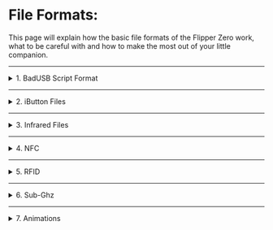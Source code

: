 # File Formats:

This page will explain how the basic file formats of the Flipper Zero work, what to be careful with and how to make the most out of your little companion.

----

<details>
<summary>1. BadUSB Script Format </summary>

## Command syntax
BadUsb app uses extended Duckyscript syntax. It is compatible with classic USB Rubber Ducky 1.0 scripts, but provides some additional commands and features, such as custom USB ID, ALT+Numpad input method, SYSRQ command and more functional keys.
## Script file format
BadUsb app can execute only text scrips from .txt files, no compilation is required. Both `\n` and `\r\n` line endings are supported. Empty lines are allowed. You can use spaces ore tabs for line indentation.
## Command set
### Comment line
Just a single comment line. All text after REM command will be ignored by interpreter
|Command|Parameters|Notes|
|-|-|-|
|REM|Comment text||

### Delay
Pause script execution by defined time
|Command|Parameters|Notes|
|-|-|-|
|DELAY|Delay value in ms|Single delay|
|DEFAULT_DELAY|Delay value in ms|Add delay before every next command|
|DEFAULTDELAY|Delay value in ms|Same as DEFAULT_DELAY|

### Special keys
|Command|Notes|
|-|-|
|DOWNARROW / DOWN||
|LEFTARROW / LEFT||
|RIGHTARROW / RIGHT||
|UPARROW / UP||
|ENTER||
|DELETE||
|BACKSPACE||
|END||
|HOME||
|ESCAPE / ESC||
|INSERT||
|PAGEUP||
|PAGEDOWN||
|CAPSLOCK||
|NUMLOCK||
|SCROLLLOCK||
|PRINTSCREEN||
|BREAK|Pause/Break key|
|PAUSE|Pause/Break key|
|SPACE||
|TAB||
|MENU|Context menu key|
|APP|Same as MENU|
|Fx|F1-F12 keys|

### Modifier keys
Can be combined with special key command or single character
|Command|Notes|
|-|-|
|CONTROL / CTRL||
|SHIFT||
|ALT||
|WINDOWS / GUI||
|CTRL-ALT|CTRL+ALT|
|CTRL-SHIFT|CTRL+SHIFT|
|ALT-SHIFT|ALT+SHIFT|
|ALT-GUI|ALT+WIN|
|GUI-SHIFT|WIN+SHIFT|
## String
|Command|Parameters|Notes|
|-|-|-|
|STRING|Text string|Print text string|
## Repeat
|Command|Parameters|Notes|
|-|-|-|
|REPEAT|Number of additional repeats|Repeat previous command|
### ALT+Numpad input
On Windows and some Linux systems you can print character by pressing ALT key and entering its code on numpad
|Command|Parameters|Notes|
|-|-|-|
|ALTCHAR|Character code|Print single character|
|ALTSTRING|Text string|Print text string using ALT+Numpad method|
|ALTCODE|Text string|Same as ALTSTRING, presents in some Duckyscript implementations|
### SysRq
Send [SysRq command](https://en.wikipedia.org/wiki/Magic_SysRq_key)
|Command|Parameters|Notes|
|-|-|-|
|SYSRQ|Single character||
## USB device ID
You can set custom ID of Flipper USB HID device. ID command should be in the **first line** of script, it is executed before script run.

|Command|Parameters|Notes|
|-|-|-|
|ID|VID:PID Manufacturer:Product||

Example:
`ID 1234:abcd Flipper Devices:Flipper Zero`

VID and PID are hex codes and are mandatory, Manufacturer and Product are text strings and are optional.
</details>

----

<details>
<summary>2. iButton Files</summary>

## Example
```
Filetype: Flipper iButton key
Version: 1
# Key type can be Cyfral, Dallas or Metakom
Key type: Dallas
# Data size for Cyfral is 2, for Metakom is 4, for Dallas is 8
Data: 12 34 56 78 9A BC DE F0
```
## Description

Filename extension: `.ibtn`

The file stores single iButton key of type defined by `Key type` parameter

### Version history

1. Initial version.

### Format fields

|Name|Description|
|-|-|
|Key type|Currently supported: Cyfral, Dallas, Metakom|
|Data|Key data (HEX values)|

</details>

----

<details>
<summary>3. Infrared Files</summary>

### Example

    Filetype: IR signals file
    Version: 1
    # 
    name: Button_1
    type: parsed
    protocol: NECext
    address: EE 87 00 00
    command: 5D A0 00 00
    #
    name: Button_2
    type: raw
    frequency: 38000
    duty_cycle: 0.330000
    data: 504 3432 502 483 500 484 510 502 502 482 501 485 509 1452 504 1458 509 1452 504 481 501 474 509 3420 503
    #
    name: Button_3
    type: parsed
    protocol: SIRC
    address: 01 00 00 00
    command: 15 00 00 00

### Description
Filename extension: `.ir`

This file format is used to store an infrared remote that consists of an arbitrary number of buttons. 
Each button is separated from others by a comment character (`#`) for better readability.

Known protocols are represented in the `parsed` form, whereas non-recognised signals may be saved and re-transmitted as `raw` data.

#### Version history:
1. Initial version.

#### Format fields
| Name       | Use     | Type   | Description |
| ---------- | ------- | ------ |------------ |
| name       | both    | string | Name of the button. Only printable ASCII characters are allowed. |
| type       | both    | string | Type of the signal. Must be `parsed` or `raw`.  |
| protocol   | parsed  | string | Name of the infrared protocol. Refer to `ir` console command for the complete list of supported protocols. |
| address    | parsed  | hex    | Payload address. Must be 4 bytes long. |
| command    | parsed  | hex    | Payload command. Must be 4 bytes long. |
| frequency  | raw     | uint32 | Carrier frequency, in Hertz, usually 38000 Hz. |
| duty_cycle | raw     | float  | Carrier duty cycle, usually 0.33. |
| data       | raw     | uint32 | Raw signal timings, in microseconds between logic level changes. Individual elements must be space-separated. Maximum timings amount is 1024. |

## Infrared Library File Format
### Examples
- [TV Universal Library](/assets/resources/infrared/assets/tv.ir)
- [A/C Universal Library](/assets/resources/infrared/assets/ac.ir)
- [Audio Universal Library](/assets/resources/infrared/assets/audio.ir)

### Description
Filename extension: `.ir`

This file format is used to store universal remote libraries. It is identical to the previous format, differing only in the `Filetype` field.\
It also has predefined button names for each universal library type, so that the universal remote application could understand them.
See [Universal Remotes](/documentation/UniversalRemotes.md) for more information.

### Version history:
1. Initial version.

## Infrared Test File Format
### Examples
See [Infrared Unit Tests](/assets/unit_tests/infrared/) for various examples.
### Description
Filename extension: `.irtest`

This file format is used to store technical test data that is too large to keep directly in the firmware.
It is mostly similar to the two previous formats, with the main difference being the addition of the parsed signal arrays.

Each infrared protocol must have corresponding unit tests complete with an `.irtest` file.

Known protocols are represented in the `parsed_array` form, whereas raw data has the `raw` type.\
Note: a single parsed signal must be represented as an array of size 1.

### Version history:
1. Initial version.

#### Format fields
| Name       | Use          | Type   | Description |
| ---------- | ------------ | ------ |------------ |
| name       | both         | string | Name of the signal. Only printable ASCII characters are allowed. |
| type       | both         | string | Type of the signal. Must be `parsed_array` or `raw`.  |
| count      | parsed_array | uint32 | The number of parsed signals in an array. Must be at least 1. |
| protocol   | parsed_array | string | Same as in previous formats. |
| address    | parsed_array | hex    | Ditto. |
| command    | parsed_array | hex    | Ditto. |
| repeat     | parsed_array | bool   | Indicates whether the signal is a repeated button press. |
| frequency  | raw          | uint32 | Same as in previous formats. |
| duty_cycle | raw          | float  | Ditto. |
| data       | raw          | uint32 | Ditto. |

#### Signal names
The signal names in an `.irtest` file follow a convention `<name><test_number>`, where the name is one of:
- decoder_input
- decoder_expected
- encoder_decoder_input,

and the number is a sequential integer: 1, 2, 3...etc, which produces names like `decoder_input1`, `encoder_decoder_input3`, and so on.

| Name                  | Type         | Description                                                                                           |
| --------------------- | ------------ |-------------------------------------------------------------------------------------------------------|
| decoder_input         | raw          | A raw signal containing the decoder input. Is also used as the expected encoder output.               |
| decoder_expected      | parsed_array | An array of parsed signals containing the expected decoder output. Is also used as the encoder input. |
| encoder_decoder_input | parsed_array | An array of parsed signals containing both the encoder-decoder input and expected output.             |

See [Unit Tests](/documentation/UnitTests.md#infrared) for more info.

</details>

----

<details>
<summary>4. NFC</summary>

## NFC-A (UID) + Header

### Example

    Filetype: Flipper NFC device
    Version: 3
    # Nfc device type can be UID, Mifare Ultralight, Mifare Classic, Bank card
    Device type: UID
    # UID, ATQA and SAK are common for all formats
    UID: 04 85 92 8A A0 61 81
    ATQA: 00 44
    SAK: 00

### Description

This file format is used to store the UID, SAK and ATQA of a NFC-A device. It does not store any internal data, so it can be used for multiple different card types. Also used as a header for other formats.

Version differences:

  1. Initial version, deprecated
  2. LSB ATQA (e.g. 4400 instead of 0044)
  3. MSB ATQA (current version)

UID can be either 4 or 7 bytes long. ATQA is 2 bytes long. SAK is 1 byte long.

## Mifare Ultralight/NTAG

### Example

    Filetype: Flipper NFC device
    Version: 3
    # Nfc device type can be UID, Mifare Ultralight, Mifare Classic
    Device type: NTAG216
    # UID, ATQA and SAK are common for all formats
    UID: 04 85 90 54 12 98 23
    ATQA: 00 44
    SAK: 00
    # Mifare Ultralight specific data
    Data format version: 1
    Signature: 1B 84 EB 70 BD 4C BD 1B 1D E4 98 0B 18 58 BD 7C 72 85 B4 E4 7B 38 8E 96 CF 88 6B EE A3 43 AD 90
    Mifare version: 00 04 04 02 01 00 13 03
    Counter 0: 0
    Tearing 0: 00
    Counter 1: 0
    Tearing 1: 00
    Counter 2: 0
    Tearing 2: 00
    Pages total: 231
    Pages read: 231
    Page 0: 04 85 92 9B
    Page 1: 8A A0 61 81
    Page 2: CA 48 0F 00
    ...
    Page 224: 00 00 00 00
    Page 225: 00 00 00 00
    Page 226: 00 00 7F BD
    Page 227: 04 00 00 E2
    Page 228: 00 05 00 00
    Page 229: 00 00 00 00
    Page 230: 00 00 00 00
    Failed authentication attempts: 0

### Description

This file format is used to store the UID, SAK and ATQA of a Mifare Ultralight/NTAG device. It also stores the internal data of the card, the signature, the version, and the counters. The data is stored in pages, just like on the card itself.

The "Signature" field contains the reply of the tag to the READ_SIG command. More on that can be found here: <https://www.nxp.com/docs/en/data-sheet/MF0ULX1.pdf> (page 31)

The "Mifare version" field is not related to the file format version, but to the Mifare Ultralight version. It contains the response of the tag to the GET_VERSION command. More on that can be found here: <https://www.nxp.com/docs/en/data-sheet/MF0ULX1.pdf> (page 21)

Other fields are the direct representation of the card's internal state, more on them can be found in the same datasheet.

Version differences:

  1. Current version

## Mifare Classic

### Example

    Filetype: Flipper NFC device
    Version: 3
    # Nfc device type can be UID, Mifare Ultralight, Mifare Classic
    Device type: Mifare Classic
    # UID, ATQA and SAK are common for all formats
    UID: BA E2 7C 9D
    ATQA: 00 02
    SAK: 18
    # Mifare Classic specific data
    Mifare Classic type: 4K
    Data format version: 2
    # Mifare Classic blocks, '??' means unknown data
    Block 0: BA E2 7C 9D B9 18 02 00 46 44 53 37 30 56 30 31
    Block 1: 00 00 00 00 00 00 00 00 00 00 00 00 00 00 00 00
    Block 2: 00 00 00 00 00 00 00 00 00 00 00 00 00 00 00 00
    Block 3: FF FF FF FF FF FF FF 07 80 69 FF FF FF FF FF FF
    Block 4: 00 00 00 00 00 00 00 00 00 00 00 00 00 00 00 00
    Block 5: 00 00 00 00 00 00 00 00 00 00 00 00 00 00 00 00
    Block 6: 00 00 00 00 00 00 00 00 00 00 00 00 00 00 00 00
    Block 7: FF FF FF FF FF FF FF 07 80 69 FF FF FF FF FF FF
    ...
    Block 238: 00 00 00 00 00 00 00 00 00 00 00 00 00 00 00 00
    Block 239: FF FF FF FF FF FF FF 07 80 69 FF FF FF FF FF FF
    Block 240: 00 00 00 00 00 00 00 00 00 00 00 00 00 00 00 00
    Block 241: 00 00 00 00 00 00 00 00 00 00 00 00 00 00 00 00
    Block 242: 00 00 00 00 00 00 00 00 00 00 00 00 00 00 00 00
    Block 243: 00 00 00 00 00 00 00 00 00 00 00 00 00 00 00 00
    Block 244: 00 00 00 00 00 00 00 00 00 00 00 00 00 00 00 00
    Block 245: 00 00 00 00 00 00 00 00 00 00 00 00 00 00 00 00
    Block 246: 00 00 00 00 00 00 00 00 00 00 00 00 00 00 00 00
    Block 247: 00 00 00 00 00 00 00 00 00 00 00 00 00 00 00 00
    Block 248: 00 00 00 00 00 00 00 00 00 00 00 00 00 00 00 00
    Block 249: 00 00 00 00 00 00 00 00 00 00 00 00 00 00 00 00
    Block 250: 00 00 00 00 00 00 00 00 00 00 00 00 00 00 00 00
    Block 251: 00 00 00 00 00 00 00 00 00 00 00 00 00 00 00 00
    Block 252: 00 00 00 00 00 00 00 00 00 00 00 00 00 00 00 00
    Block 253: 00 00 00 00 00 00 00 00 00 00 00 00 00 00 00 00
    Block 254: 00 00 00 00 00 00 00 00 00 00 00 00 00 00 00 00
    Block 255: FF FF FF FF FF FF FF 07 80 69 FF FF FF FF FF FF

### Description

This file format is used to store the NFC-A and Mifare Classic specific data of a Mifare Classic card. Aside from the NFC-A data, it stores the card type (1K/4K) and the internal data of the card. The data is stored in blocks, there is no sector grouping. If the block's data is unknown, it is represented by '??'. Otherwise, the data is represented as a hex string.

Version differences:

  1. Initial version, has Key A and Key B masks instead of marking unknown data with '??'.

Example:

    ...
    Data format version: 1
    # Key map is the bit mask indicating valid key in each sector
    Key A map: 000000000000FFFF
    Key B map: 000000000000FFFF
    # Mifare Classic blocks
    ...
  
  2. Current version

## Mifare DESFire

### Example

    Filetype: Flipper NFC device
    Version: 3
    # Nfc device type can be UID, Mifare Ultralight, Mifare Classic
    Device type: Mifare DESFire
    # UID, ATQA and SAK are common for all formats
    UID: 04 2F 19 0A CD 66 80
    ATQA: 03 44
    SAK: 20
    # Mifare DESFire specific data
    PICC Version: 04 01 01 12 00 1A 05 04 01 01 02 01 1A 05 04 2F 19 0A CD 66 80 CE ED D4 51 80 31 19
    PICC Free Memory: 7520
    PICC Change Key ID: 00
    PICC Config Changeable: true
    PICC Free Create Delete: true
    PICC Free Directory List: true
    PICC Key Changeable: true
    PICC Max Keys: 01
    PICC Key 0 Version: 00
    Application Count: 1
    Application IDs: 56 34 12
    Application 563412 Change Key ID: 00
    Application 563412 Config Changeable: true
    Application 563412 Free Create Delete: true
    Application 563412 Free Directory List: true
    Application 563412 Key Changeable: true
    Application 563412 Max Keys: 0E
    Application 563412 Key 0 Version: 00
    Application 563412 Key 1 Version: 00
    Application 563412 Key 2 Version: 00
    Application 563412 Key 3 Version: 00
    Application 563412 Key 4 Version: 00
    Application 563412 Key 5 Version: 00
    Application 563412 Key 6 Version: 00
    Application 563412 Key 7 Version: 00
    Application 563412 Key 8 Version: 00
    Application 563412 Key 9 Version: 00
    Application 563412 Key 10 Version: 00
    Application 563412 Key 11 Version: 00
    Application 563412 Key 12 Version: 00
    Application 563412 Key 13 Version: 00
    Application 563412 File IDs: 01
    Application 563412 File 1 Type: 00
    Application 563412 File 1 Communication Settings: 00
    Application 563412 File 1 Access Rights: EE EE
    Application 563412 File 1 Size: 256
    Application 563412 File 1: 13 37 00 00 00 00 00 00 00 00 00 00 00 00 00 00 00 00 00 00 00 00 00 00 00 00 00 00 00 00 00 00 00 00 00 00 00 00 00 00 00 00 00 00 00 00 00 00 00 00 00 00 00 00 00 00 00 00 00 00 00 00 00 00 00 00 00 00 00 00 00 00 00 00 00 00 00 00 00 00 00 00 00 00 00 00 00 00 00 00 00 00 00 00 00 00 00 00 00 00 00 00 00 00 00 00 00 00 00 00 00 00 00 00 00 00 00 00 00 00 00 00 00 00 00 00 00 00 00 00 00 00 00 00 00 00 00 00 00 00 00 00 00 00 00 00 00 00 00 00 00 00 00 00 00 00 00 00 00 00 00 00 00 00 00 00 00 00 00 00 00 00 00 00 00 00 00 00 00 00 00 00 00 00 00 00 00 00 00 00 00 00 00 00 00 00 00 00 00 00 00 00 00 00 00 00 00 00 00 00 00 00 00 00 00 00 00 00 00 00 00 00 00 00 00 00 00 00 00 00 00 00 00 00 00 00 00 00 00 00 00 00 00 00 00 00 00 00 00 00 00 00 00 00 00 00

### Description

This file format is used to store the NFC-A and Mifare DESFire specific data of a Mifare DESFire card. Aside from the NFC-A data, it stores the card type (DESFire) and the internal data of the card. The data is stored per-application, and per-file. Here, the card was written using those pm3 commands:

    hf mfdes createapp --aid 123456 --fid 2345 --dfname astra
    hf mfdes createfile --aid 123456 --fid 01 --isofid 0001 --size 000100
    hf mfdes write --aid 123456 --fid 01 -d 1337

Version differences:
  None, there are no versions yet.

## Mifare Classic Dictionary

### Example

    # Key dictionary from https://github.com/ikarus23/MifareClassicTool.git

    # More well known keys!
    # Standard keys
    FFFFFFFFFFFF
    A0A1A2A3A4A5
    D3F7D3F7D3F7
    000000000000

    # Keys from mfoc
    B0B1B2B3B4B5
    4D3A99C351DD
    1A982C7E459A
    AABBCCDDEEFF
    714C5C886E97
    587EE5F9350F
    A0478CC39091
    533CB6C723F6
    8FD0A4F256E9
    ...

### Description

This file contains a list of Mifare Classic keys. Each key is represented as a hex string. Lines starting with '#' are ignored as comments. Blank lines are ignored as well.

## EMV resources

### Example

    Filetype: Flipper EMV resources
    Version: 1
    # EMV currency code: currency name
    0997: USN
    0994: XSU
    0990: CLF
    0986: BRL
    0985: PLN
    0984: BOV
    ...

### Description

This file stores a list of EMV currency codes, country codes, or AIDs and their names. Each line contains a hex value and a name separated by a colon and a space.

</details>

----

<details>
<summary>5. RFID</summary>

## Example
```
Filetype: Flipper RFID key
Version: 1
Key type: EM4100
Data: 01 23 45 67 89
```
## Description

Filename extension: `.rfid`

The file stores single RFID key of type defined by `Key type` parameter

### Version history

1. Initial version.

### Format fields

|Name|Description|
|-|-|
|Key type|Key protocol type|
|Data|Key data (HEX values)|

### Supported key types

|Type|Full name|
|-|-|
|EM4100|EM-Micro EM4100|
|H10301|HID H10301|
|Idteck|IDTECK|
|Indala26|Motorola Indala26|
|IOProxXSF|Kantech IOProxXSF|
|AWID|AWID|
|FDX-A|FECAVA FDX-A|
|FDX-B|ISO FDX-B|
|HIDProx|Generic HIDProx|
|HIDExt|Generic HIDExt|
|Pyramid|Farpointe Pyramid|
|Viking|Viking|
|Jablotron|Jablotron|
|Paradox|Paradox|
|PAC/Stanley|PAC/Stanley|
|Keri|Keri|
|Gallagher|Gallagher|

</details>

----

<details>
<summary>6. Sub-Ghz</summary>

## `.sub` File Format

Flipper uses `.sub` files to store SubGhz transmissions. They are text files in Flipper File Format. `.sub` files can contain either a SubGhz Key with a certain protocol or SubGhz RAW data.

A `.sub` files consist of 3 parts:

- **header**: contains file type, version, and frequency
- **preset information**: preset type and, in case of a custom preset, transceiver configuration data
- **protocol and its data**: contains protocol name and its specific data, such as key, bit length, etc., or RAW data

Flipper's SubGhz subsystem uses presets to configure radio transceiver. Presets are used to configure modulation, bandwidth, filters, etc. There are several presets available in stock firmware, and there is a way to create custom presets. See [SubGhz Presets](#adding-a-custom-preset) for more details.

## Header Format

Header is a mandatory part of `.sub` file. It contains file type, version, and frequency.

| Field         | Type      | Description                                                       |
| ---           | ---       | ---                                                               |
| `Filetype`    | string    | Filetype of subghz file format, must be `Flipper SubGhz Key File` |
| `Version`     | uint      | Version of subghz file format, current version is 1               |
| `Frequency`   | uint      | Frequency in Hertz                                                |

## Preset Information

Preset information is a mandatory part of `.sub` file. It contains preset type and, in case of custom preset, transceiver configuration data.

When using one of the standard presets, only `Preset` field is required. When using custom preset, `Custom_preset_module` and `Custom_preset_data` fields are required.

| Field                     | Description                                                                                                                           |
| ---                       | ---                                                                                                                                   |
| `Preset`                  | Radio preset name (configures modulation, bandwidth, filters, etc.). When using a custom preset, must be `FuriHalSubGhzPresetCustom`  |
| `Custom_preset_module`    | Transceiver identifier, `CC1101` for Flipper Zero                                                                                     |
| `Custom_preset_data`      | Transceiver configuration data                                                                                                        |

Built-in presets:

- `FuriHalSubGhzPresetOok270Async` - On/Off Keying, 270kHz bandwidth, async(IO throw GP0)
- `FuriHalSubGhzPresetOok650Async` - On/Off Keying, 650kHz bandwidth, async(IO throw GP0)
- `FuriHalSubGhzPreset2FSKDev238Async` - 2 Frequency Shift Keying, deviation 2kHz, 270kHz bandwidth, async(IO throw GP0)
- `FuriHalSubGhzPreset2FSKDev476Async` - 2 Frequency Shift Keying, deviation 47kHz, 270kHz bandwidth, async(IO throw GP0)

### Transceiver Configuration Data

Transceiver configuration data is a string of bytes, encoded in hex format, separated by spaces. For CC1101 data structure is: `XX YY XX YY .. 00 00 ZZ ZZ ZZ ZZ ZZ ZZ ZZ ZZ`, where:

- XX holds register address,
- YY contains register value,
- 00 00: marks register block end,
- `ZZ ZZ ZZ ZZ ZZ ZZ ZZ ZZ`: 8 byte PA table (Power amplifier ramp table).

More details can be found in [CC1101 datasheet](https://www.ti.com/lit/ds/symlink/cc1101.pdf) and `furi_hal_subghz` code.

## File Data

`.sub` file data section contains either key data — protocol name and its specific data, bit length, etc., or RAW data — an array of signal timings, recorded without any protocol-specific processing.

### Key Files

`.sub` files with key data files contain protocol name and its specific data, such as key value, bit length, etc.
Check out protocol registry for full list of supported protocol names.

Example of key data block in Princeton format:

```
...
Protocol: Princeton
Bit: 24
Key: 00 00 00 00 00 95 D5 D4
TE: 400
```

Protocol-specific fields in this example:

| Field | Description                       |
| ---   | ---                               |
| `Bit` | Princeton payload length, in bits |
| `Key` | Princeton payload data            |
| `TE`  | Princeton quantization interval   |

This file may contain additional fields, more details on available fields can be found in subghz protocols library.

### RAW Files

RAW `.sub` files contain raw signal data that is not processed through protocol-specific decoding. These files are useful for testing purposes, or for sending data that is not supported by any known protocol.

For RAW files, 2 fields are required:

 * `Protocol`, must be `RAW`
 * `RAW_Data`, contains an array of timings, specified in micro seconds. Values must be non-zero, start with a positive number, and interleaved (change sign with each value). Up to 512 values per line. Can be specified multiple times to store multiple lines of data.

Example of RAW data:

    Protocol: RAW
    RAW_Data: 29262 361 -68 2635 -66 24113 -66 11 ...


Long payload not fitting into internal memory buffer and consisting of short duration timings (<10us) may not be read fast enough from SD Card. That might cause signal transmission to stop before reaching the end of the payload. Ensure that your SD Card has good performance before transmitting long or complex RAW payloads.


## File Examples

### Key File, Standard Preset

    Filetype: Flipper SubGhz Key File
    Version: 1
    Frequency: 433920000
    Preset: FuriHalSubGhzPresetOok650Async
    Protocol: Princeton
    Bit: 24
    Key: 00 00 00 00 00 95 D5 D4
    TE: 400


### Key File, Custom Preset

    Filetype: Flipper SubGhz Key File
    Version: 1
    Frequency: 433920000
    Preset: FuriHalSubGhzPresetCustom
    Custom_preset_module: CC1101
    Custom_preset_data: 02 0D 03 07 08 32 0B 06 14 00 13 00 12 30 11 32 10 17 18 18 19 18 1D 91 1C 00 1B 07 20 FB 22 11 21 B6 00 00 00 C0 00 00 00 00 00 00
    Protocol: Princeton
    Bit: 24
    Key: 00 00 00 00 00 95 D5 D4
    TE: 400

### RAW File, Standard Preset

    Filetype: Flipper SubGhz RAW File
    Version: 1
    Frequency: 433920000
    Preset: FuriHalSubGhzPresetOok650Async
    Protocol: RAW
    RAW_Data: 29262 361 -68 2635 -66 24113 -66 11 ...
    RAW_Data: -424 205 -412 159 -412 381 -240 181 ...
    RAW_Data: -1448 361 -17056 131 -134 233 -1462 131 -166 953 -100 ...

### RAW File, Custom Preset

    Filetype: Flipper SubGhz RAW File
    Version: 1
    Frequency: 433920000
    Preset: FuriHalSubGhzPresetCustom
    Custom_preset_module: CC1101
    Сustom_preset_data: 02 0D 03 07 08 32 0B 06 14 00 13 00 12 30 11 32 10 17 18 18 19 18 1D 91 1C 00 1B 07 20 FB 22 11 21 B6 00 00 00 C0 00 00 00 00 00 00
    Protocol: RAW
    RAW_Data: 29262 361 -68 2635 -66 24113 -66 11 ...
    RAW_Data: -424 205 -412 159 -412 381 -240 181 ...
    RAW_Data: -1448 361 -17056 131 -134 233 -1462 131 -166 953 -100 ...

# SubGhz Configuration Files

SubGhz application provides support for adding extra radio presets and additional keys for decoding transmissions in certain protocols.

## SubGhz `keeloq_mfcodes_user` File

This file contains additional manufacturer keys for Keeloq protocol. It is used to decode Keeloq transmissions.
This file is loaded at subghz application start and is located at path `/ext/subghz/assets/keeloq_mfcodes_user`.

### File Format

File contains a header and a list of manufacturer keys.

File header format:

| Field         | Type      | Description                                                           |
| ---           |           | ---                                                                   |
| `Filetype`    | string    | SubGhz Keystore file format, always `Flipper SubGhz Keystore File`    |
| `Version`     | uint      | File format version, 0                                                |
| `Encryption`  | uint      | File encryption: for user-provided file, set to 0 (disabled)          |

Following the header, file contains a list of user-provided manufacture keys, one key per line.
For each key, a name and encryption method must be specified, according to comment in file header. More information can be found in keeloq decoder source code.

### Example

    # to use manual settings and prevent them from being deleted on upgrade, rename *_user.example files to *_user
    # for adding manufacture keys
    # AABBCCDDEEFFAABB:X:NAME
    # AABBCCDDEEFFAABB - man 64 bit
    # X - encryption method:
    # - 0 - iterates over both previous and man in direct and reverse byte sequence
    # - 1 - Simple Learning
    # - 2 - Normal_Learning
    # - 3 - Secure_Learning
    # - 4 - Magic_xor_type1 Learning
    # 
    # NAME - name (string without spaces) max 64 characters long
    Filetype: Flipper SubGhz Keystore File
    Version: 0
    Encryption: 0
    AABBCCDDEEFFAABB:1:Test1
    AABBCCDDEEFFAABB:1:Test2


## SubGhz `setting_user` File

This file contains additional radio presets and frequencies for SubGhz application. It is used to add new presets and frequencies for existing presets. This file is being loaded on subghz application start and is located at path `/ext/subghz/assets/setting_user`.

### File Format

File contains a header, basic options, and optional lists of presets and frequencies.

Header must contain following fields:

- `Filetype`: SubGhz setting file format, must be `Flipper SubGhz Setting File`.
- `Version`: file format version, current is `1`.

#### Basic Settings

- `Add_standard_frequencies`: bool, flag indicating whether to load standard frequencies shipped with firmware. If set to `false`, only frequencies specified in this file will be used.
- `Default_frequency`: uint, default frequency used in SubGhz application.

#### Adding More Frequencies

- `Frequency`: uint — additional frequency for the subghz application frequency list. Used in Read and Read RAW. You can specify multiple frequencies, one per line.

#### Adding More Hopper Frequencies

- `Hopper_frequency`: uint — additional frequency for subghz application frequency hopping. Used in Frequency Analyzer. You can specify multiple frequencies, one per line.

Repeating same frequency will cause Flipper to listen on this frequency more often.

#### Adding a Custom Preset

You can have as many presets as you want. Presets are embedded into `.sub` files, so another Flipper can load them directly from that file.
Each preset is defined by following fields:

| Field                     | Description                                                                                                           |
| ---                       | ---                                                                                                                   |
| `Custom_preset_name`      | string, preset name that will be shown in SubGHz application                                                          |
| `Custom_preset_module`    | string, transceiver identifier. Set to `CC1101` for Flipper Zero                                                      |
| `Custom_preset_data`      | transceiver configuration data. See [Transceiver Configuration Data](#transceiver-configuration-data) for details.    |

### Example

```
# to use manual settings and prevent them from being deleted on upgrade, rename *_user.example files to *_user
Filetype: Flipper SubGhz Setting File
Version: 1

# Add Standard frequencies for your region
Add_standard_frequencies: true

# Default Frequency: used as default for "Read" and "Read Raw"
Default_frequency: 433920000

# Frequencies used for "Read", "Read Raw" and "Frequency Analyzer"
Frequency: 300000000
Frequency: 310000000
Frequency: 320000000

# Frequencies used for hopping mode (keep this list small or flipper will miss signal)
Hopper_frequency: 300000000
Hopper_frequency: 310000000
Hopper_frequency: 310000000

# Custom preset
# format for CC1101 "Custom_preset_data:" XX YY XX YY .. 00 00 ZZ ZZ ZZ ZZ ZZ ZZ ZZ ZZ, where: XX-register, YY - register data, 00 00 - end load register, ZZ - 8 byte Pa table register

#Custom_preset_name: AM_1
Custom_preset_module: CC1101
Custom_preset_data: 02 0D 03 07 08 32 0B 06 14 00 13 00 12 30 11 32 10 17 18 18 19 18 1D 91 1C 00 1B 07 20 FB 22 11 21 B6 00 00 00 C0 00 00 00 00 00 00

#Custom_preset_name: AM_2
#Custom_preset_module: CC1101
#Custom_preset_data: 02 0D 03 07 08 32 0B 06 14 00 13 00 12 30 11 32 10 17 18 18 19 18 1D 91 1C 00 1B 07 20 FB 22 11 21 B6 00 00 00 C0 00 00 00 00 00 00
```

</details>

----

<details>
<summary>7. Animations</summary>

## How do I make new animations?

I recommend watching this wonderful video for how to do it: <https://www.youtube.com/watch?v=Nq5DXhOMo5s>. 

Quick notes:
- Dont git-clone Official repo, use ours. The new way we handle animations makes it a ton easier for you.
- Read the below text before trying :3 
<br><br>
## New Animation structure:

As you might have noticed, loading your animations as show in that video doesnt quite work anymore. This is because we are in Phase two of the new improved animation handler. Right now, it allows for two manifests (SFW & NSFW) which can ofc both be modified. In the future, it will allow for an infinite amount of animations.

The new folder structure as of rn is:
```
--dolphin
     |----sfw
     |
     |----nsfw
            |----lvl_1
            |----lvl_2
            |         \__frame_00.bm, frame_01.bm ...
            |                
            |----manifest.txt
```
In the future, this allows you to just create a new folder with any name, and drop your animations & manifest inside it. The firmware will have a slider to select your animation. Right now you can only modify these two folders with your custom animations.


## What does this change for me?

Not much, actually. For now, just make sure your animations and the manifest are in one of these folders, and for the manifest.txt there is only one important note: instead of `Name: lvl_8` it is now `Name: nsfw\lvl_8`. Simply adding *folderpath\\* to the name fixes your animations, and makes them compatible with the new and soon highly advanced animation system!
</details>